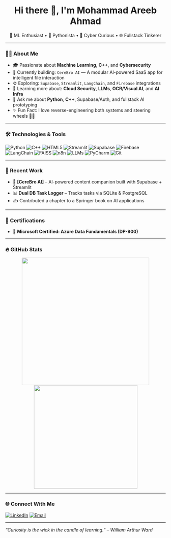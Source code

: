 <h1 align="center">Hi there 👋, I'm Mohammad Areeb Ahmad</h1>

<p align="center">
  🧠 ML Enthusiast • 🐍 Pythonista • 🔐 Cyber Curious • 🌐 Fullstack Tinkerer
</p>

---

### 👨‍💻 About Me

- 🎓 Passionate about **Machine Learning**, **C++**, and **Cybersecurity**
- 🔭 Currently building: `CereBro AI` — A modular AI-powered SaaS app for intelligent file interaction  
- ⚙️ Exploring: `Supabase`, `Streamlit`, `LangChain`, and `Firebase` integrations  
- 🌱 Learning more about: **Cloud Security**, **LLMs**, **OCR/Visual AI**, and **AI Infra**
- 💬 Ask me about **Python**, **C++**, Supabase/Auth, and fullstack AI prototyping  
- ✨ Fun Fact: I love reverse-engineering both systems and steering wheels 👨‍🔧

---

### 🛠️ Technologies & Tools

![Python](https://img.shields.io/badge/-Python-3776AB?style=flat&logo=python&logoColor=white)
![C++](https://img.shields.io/badge/-C++-00599C?style=flat&logo=c%2B%2B&logoColor=white)
![HTML5](https://img.shields.io/badge/-HTML5-E34F26?style=flat&logo=html5&logoColor=white)
![Streamlit](https://img.shields.io/badge/-Streamlit-FF4B4B?style=flat&logo=streamlit&logoColor=white)
![Supabase](https://img.shields.io/badge/-Supabase-3ECF8E?style=flat&logo=supabase&logoColor=white)
![Firebase](https://img.shields.io/badge/-Firebase-FFCA28?style=flat&logo=firebase&logoColor=white)
![LangChain](https://img.shields.io/badge/-LangChain-000000?style=flat&logo=langchain&logoColor=white)
![FAISS](https://img.shields.io/badge/-FAISS-009688?style=flat&logo=databricks&logoColor=white)
![n8n](https://img.shields.io/badge/-n8n-E06C75?style=flat&logo=n8n&logoColor=white)
![LLMs](https://img.shields.io/badge/-LLMs%20(OpenAI%20&%20Claude)-6F42C1?style=flat&logo=openai&logoColor=white)
![PyCharm](https://img.shields.io/badge/-PyCharm-000000?style=flat&logo=pycharm&logoColor=white)
![Git](https://img.shields.io/badge/-Git-F05032?style=flat&logo=git&logoColor=white)

---

### 🚀 Recent Work

- 🎯 **[CereBro AI]** – AI-powered content companion built with Supabase + Streamlit
- 📊 **Dual DB Task Logger** – Tracks tasks via SQLite & PostgreSQL
- ✍️ Contributed a chapter to a Springer book on AI applications

---

### 📜 Certifications

- 🧩 **Microsoft Certified: Azure Data Fundamentals (DP-900)**

---

### 🔥 GitHub Stats

<p align="center">
  <img src="https://github-readme-stats.vercel.app/api?username=iareebahmad&show_icons=true&theme=radical" width="400"/>
  <img src="https://github-readme-stats.vercel.app/api/top-langs/?username=iareebahmad&layout=compact&theme=radical" width="325"/>
</p>

---

### 🌐 Connect With Me

[![LinkedIn](https://img.shields.io/badge/-LinkedIn-0077B5?style=flat&logo=linkedin&logoColor=white)](https://www.linkedin.com/in/mohammad-areeb-ahmad-552089190/)
[![Email](https://img.shields.io/badge/-Gmail-D14836?style=flat&logo=gmail&logoColor=white)](mailto:m.areeb.ahmad@gmail.com)

---

_“Curiosity is the wick in the candle of learning.” – William Arthur Ward_
